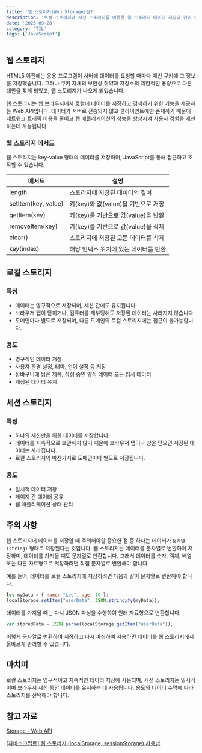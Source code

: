 ```yaml
---
title: '웹 스토리지(Web Storage)란?'
description: '로컬 스토리지와 세션 스토리지를 이용한 웹 스토리지 데이터 저장과 관리 방법에 대한 알아봅니다.'
date: '2023-09-28'
category: 'TIL'
tags: ['JavaScript']
---
```


## 웹 스토리지

HTML5 이전에는 응용 프로그램이 서버에 데이터를 요청할 때마다 매번 쿠키에 그 정보를 저장했습니다. 그러나 쿠키 자체의 보안상 취약과 저장소의 제한적인 용량으로 다른 대안을 찾게 되었고, 웹 스토리지가 나오게 되었습니다.

웹 스토리지는 웹 브라우저에서 로컬에 데이터를 저장하고 검색하기 위한 기능을 제공하는 Web API입니다. 데이터가 서버로 전송되지 않고 클라이언트에만 존재하기 때문에 네트워크 트래픽 비용을 줄이고 웹 애플리케이션의 성능을 향상시켜 사용자 경험을 개선하는데 사용됩니다.

### 웹 스토리지 메서드

웹 스토리지는 key-value 형태의 데이터를 저장하며, JavaScript를 통해 접근하고 조작할 수 있습니다.

| 메서드 | 설명 |
| --- | --- |
| length | 스토리지에 저장된 데이터의 길이 |
| setItem(key, value) | 키(key)와 값(value)을 기반으로 저장 |
| getItem(key) | 키(key)를 기반으로 값(value)을 반환 |
| removeItem(key) | 키(key)를 기반으로 값(value)을 삭제 |
| clear() | 스토리지에 저장된 모든 데이터를 삭제 |
| key(index) | 해당 인덱스 위치에 있는 데이터를 반환 |

## 로컬 스토리지

### 특징

- 데이터는 영구적으로 저장되며, 세션 간에도 유지됩니다.
- 브라우저 탭이 닫히거나, 컴퓨터를 재부팅해도 저장된 데이터는 사라지지 않습니다.
- 도메인마다 별도로 저장되며, 다른 도메인의 로컬 스토리지에는 접근이 불가능합니다.

### 용도

- 영구적인 데이터 저장
- 사용자 환경 설정, 테마, 언어 설정 등 저장
- 장바구니에 담은 제품, 작성 중인 양식 데이터 또는 임시 데이터
- 캐싱된 데이터 유지

## 세션 스토리지

### 특징

- 하나의 세션만을 위한 데이터를 저장합니다.
- 데이터를 지속적으로 보관하지 않기 때문에 브라우저 탭이나 창을 닫으면 저장된 데이터는 사라집니다.
- 로컬 스토리지와 마찬가지로 도메인마다 별도로 저장됩니다.

### 용도

- 일시적 데이터 저장
- 페이지 간 데이터 공유
- 웹 애플리케이션 상태 관리

## 주의 사항

웹 스토리지에 데이터를 저장할 때 주의해야할 중요한 점 중 하나는 데이터가 `문자열(string)` 형태로 저장된다는 것입니다. 웹 스토리지는 데이터를 문자열로 변환하여 저장하며, 데이터를 가져올 때도 문자열로 반환합니다. 그래서 데이터를 숫자, 객체, 배열 또는 다른 자료형으로 저장하려면 직접 문자열로 변환해야 합니다.

예를 들어, 데이터를 로컬 스토리지에 저장하려면 다음과 같이 문자열로 변환해야 합니다.

```jsx
let myData = { name: "Lee", age: 10 };
localStorage.setItem("userData", JSON.stringify(myData));
```

데이터를 가져올 때는 다시 JSON 파싱을 수행하여 원래 자료형으로 변환합니다.

```jsx
var storedData = JSON.parse(localStorage.getItem("userData"));
```

이렇게 문자열로 변환하여 저장하고 다시 파싱하여 사용하면 데이터를 웹 스토리지에서 올바르게 관리할 수 있습니다.

## 마치며

로컬 스토리지는 영구적이고 지속적인 데이터 저장에 사용되며, 세션 스토리지는 일시적이며 브라우저 세션 동안 데이터를 유지하는 데 사용됩니다. 용도와 데이터 수명에 따라 스토리지를 선택해야 합니다.

## 참고 자료

[Storage - Web API](https://developer.mozilla.org/ko/docs/Web/API/Storage)

[[자바스크립트] 웹 스토리지 (localStorage, sessionStorage) 사용법](https://www.daleseo.com/js-web-storage/)